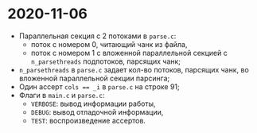 # 2020-11-06

- Параллельная секция с 2 потоками в `parse.c`:
  - поток с номером 0, читающий чанк из файла,
  - поток с номером 1 с вложенной параллельной секцией с `n_parsethreads` подпотоков, парсящих чанк;
- `n_parsethreads` в `parse.c` задает кол-во потоков, парсящих чанк, во вложенной параллельной секции парсинга;
- Один ассерт `cols == _i` в `parse.c` на строке 91;
- Флаги в `main.c` и `parse.c`:
  - `VERBOSE`: вывод информации работы,
  - `DEBUG`: вывод отладочной информации,
  - `TEST`: воспроизведение ассертов.